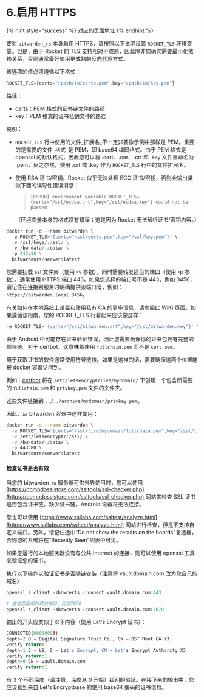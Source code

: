 # 6.启用 HTTPS

{% hint style="success" %}
对应的[页面地址](https://github.com/dani-garcia/bitwarden_rs/wiki/Enabling-HTTPS)
{% endhint %}

要对 `bitwarden_rs` 本身启用 HTTPS，请按照以下说明设置 `ROCKET_TLS` 环境变量。但是，由于 Rocket 的 TLS 支持相对不成熟，因此除非您确实需要最小化依赖关系，否则通常最好使用更成熟的[反向代理](https://github.com/dani-garcia/bitwarden_rs/wiki/Proxy-examples)方式。

该选项的值必须遵循以下格式：

```python
ROCKET_TLS={certs="/path/to/certs.pem",key="/path/to/key.pem"}
```

路径：

* certs：PEM 格式的证书链文件的路径
* key：PEM 格式的证书私钥文件的路径

说明：

* `ROCKET_TLS` 行中使用的文件_扩展名_不一定非要像示例中那样是 PEM。重要的是需要的文件_格式_是 PEM，即 base64 编码格式。由于 PEM 格式是 openssl 的默认格式，因此您可以将 .cert、.cer、.crt 和 .key 文件重命名为 .pem，反之亦然，使用 .crt 或 .key 作为 `ROCKET_TLS` 行中的文件扩展名。
* 使用 RSA 证书/密钥。Rocket 似乎无法处理 ECC 证书/密钥，否则会输出类似下面的误导性错误消息：

  > `[ERROR] environment variable ROCKET_TLS={certs="/ssl/ecdsa.crt",key="/ssl/ecdsa.key"} could not be parsed`

  （环境变量本身的格式没有错误；这是因为 Rocket 无法解析证书/密钥内容。）

```python
docker run -d --name bitwarden \
  -e ROCKET_TLS='{certs="/ssl/certs.pem",key="/ssl/key.pem"}' \
  -v /ssl/keys/:/ssl/ \
  -v /bw-data/:/data/ \
  -p 443:80 \
  bitwardenrs/server:latest
```

您需要挂载 ssl 文件夹（使用 -v 参数），同时需要转发适当的端口（使用 -p 参数），通常使用 HTTPS 端口 443。如果您选择的端口号不是 443，例如 3456，请记住在连接到服务时明确提供该端口号，例如：`https://bitwarden.local:3456`。

有关如何在本地系统上设置和使用私有 CA 的更多信息，请参阅此 [WiKi 页面](https://github.com/dani-garcia/bitwarden_rs/wiki/Private-CA-and-self-signed-certs-that-work-with-Chrome)。如果遵循该指南，您的 ROCKET\_TLS 行看起来应该像这样：

```python
-e ROCKET_TLS='{certs="/ssl/bitwarden.crt",key="/ssl/bitwarden.key"}' \
```

由于 Android 中可能存在证书验证错误，因此您需要确保你的证书包拥有完整的信任链。对于 certbot，这意味着使用 `fullchain.pem` 而不是 `cert.pem`。

用于获取证书的软件通常使用符号链接。如果是这样的话，需要确保这两个位置能被 docker 容器访问到。

例如：[certbot](https://certbot.eff.org/) 将在 `/etc/letsencrypt/live/mydomain/` 下创建一个包含所需要的 `fullchain.pem` 和 `privkey.pem` 文件的文件夹。

这些文件链接到  `../../archive/mydomain/privkey.pem`。

因此，从 bitwarden 容器中这样使用：

```bash
docker run -d --name bitwarden \
  -e ROCKET_TLS='{certs="/ssl/live/mydomain/fullchain.pem",key="/ssl/live/mydomain/privkey.pem"}' \
  -v /etc/letsencrypt/:/ssl/ \
  -v /bw-data/:/data/ \
  -p 443:80 \
  bitwardenrs/server:latest
```

#### 检查证书是否有效

当您的 bitwarden\_rs 服务器可供外界使用时，您可以使用 [https://comodosslstore.com/ssltools/ssl-checker.php](https://comodosslstore.com/ssltools/ssl-checker.php) 网站来检查 SSL 证书是否包含证书链。缺少证书链，Android 设备将无法连接。

您也可以使用 [https://www.ssllabs.com/ssltest/analyze.html](https://www.ssllabs.com/ssltest/analyze.html) 网站进行检查，但是不支持自定义端口。另外，请记住选中“Do not show the results on the boards”复选框，否则您的系统将在“Recently Seen”列表中可见。

如果您运行的本地服务器没有与公共 Internet 的连接，则可以使用 openssl 工具来验证您的证书。

执行以下操作以验证证书是否随链安装（注意将 vault.domain.com 改为您自己的域名）：

```python
openssl s_client -showcerts -connect vault.domain.com:443

# 或者您使用的其他端口，比如7070
openssl s_client -showcerts -connect vault.domain.com:7070
```

输出的开头应类似于以下内容（使用 Let's Encrypt 证书）：

```python
CONNECTED(00000003)
depth=2 O = Digital Signature Trust Co., CN = DST Root CA X3
verify return:1
depth=1 C = US, O = Let's Encrypt, CN = Let's Encrypt Authority X3
verify return:1
depth=0 CN = vault.domain.com
verify return:1
```

有 3 个不同深度（请注意，深度从 0 开始）级别的验证。在接下来的输出中，您应该看到来自 Let's Encryptbase 的使用 base64 编码的证书信息。

